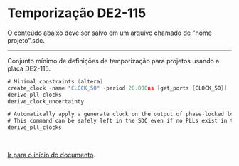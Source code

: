 # Temporização DE2-115

<a name="inicio"></a>

O conteúdo abaixo deve ser salvo em um arquivo chamado de "nome projeto".sdc.

***

Conjunto mínimo de definições de temporização para projetos usando a placa DE2-115.

```asm
# Minimal constraints (altera)
create_clock -name "CLOCK_50" -period 20.000ns [get_ports {CLOCK_50}]
derive_pll_clocks
derive_clock_uncertainty

# Automatically apply a generate clock on the output of phase-locked loops (PLLs)
# This command can be safely left in the SDC even if no PLLs exist in the design
derive_pll_clocks
```

<br>

<a name="fimDocumento"></a> [Ir para o início do documento](#inicio).
